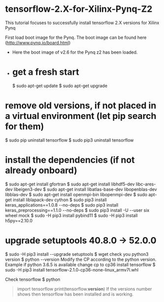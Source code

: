 # tensorflow-2.X-for-Xilinx-Pynq-Z2
This tutorial focuses to successfully install tensorflow 2.X versions for Xilinx Pynq

First load boot image for the Pynq. The boot image can be found here (http://www.pynq.io/board.html) 
* Here the boot image of v2.6 for the Pynq z2 has been loaded.
* # get a fresh start
  $ sudo apt-get update
  $ sudo apt-get upgrade
# remove old versions, if not placed in a virtual environment (let pip search for them)
  $ sudo pip uninstall tensorflow
  $ sudo pip3 uninstall tensorflow
# install the dependencies (if not already onboard)
  $ sudo apt-get install gfortran
  $ sudo apt-get install libhdf5-dev libc-ares-dev libeigen3-dev
  $ sudo apt-get install libatlas-base-dev libopenblas-dev libblas-dev
  $ sudo apt-get install openmpi-bin libopenmpi-dev
  $ sudo apt-get install liblapack-dev cython
  $ sudo pip3 install keras_applications==1.0.8 --no-deps
  $ sudo pip3 install keras_preprocessing==1.1.0 --no-deps
  $ sudo pip3 install -U --user six wheel mock
  $ sudo -H pip3 install pybind11
  $ sudo -H pip3 install h5py==2.10.0
# upgrade setuptools 40.8.0 -> 52.0.0
  $ sudo -H pip3 install --upgrade setuptools
  $ wget 
check you python3 version
  $ python --version
Modify the CP according to the python version. Example if python 3.6.5 is available change cp to cp36
install tensorflow
  $ sudo -H pip3 install tensorflow-2.1.0-cp36-none-linux_armv7l.whl

Check tensorflow
  $ python
> import tensorflow
> print(tensorflow.__version__)
If the versions number shows then tensorflow has been installed and is working.
